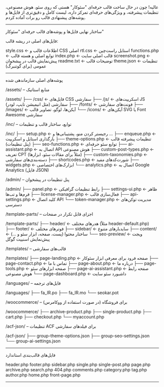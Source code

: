 عالیه! چون در حال ساخت قالب حرفه‌ای "سئوکار" هستی که روی سئو، هوش مصنوعی، تنظیمات پیشرفته، و ویژگی‌های حرفه‌ای تمرکز داره، لیست کامل و دقیق‌تری از فایل‌ها و پوشه‌های پیشنهادی قالب رو برات آماده کردم.


---

ساختار نهایی فایل‌ها و پوشه‌های قالب حرفه‌ای "سئوکار"

فایل‌های اصلی در ریشه قالب:

style.css                  ← اطلاعات قالب و CSS اصلی
rtl.css                    ← استایل راست‌چین
functions.php              ← توابع اصلی و هسته قالب
index.php                  ← قالب اصلی سایت
screenshot.png             ← پیش‌نمایش قالب در پیشخوان
readme.txt                 ← توضیحات قالب
theme.json                 ← تنظیمات عمومی (برای گوتنبرگ)


---

پوشه‌های اصلی سازماندهی شده

/assets/ – منابع استاتیک

/assets/
├── /css/                  ← فایل‌های CSS سفارشی
├── /js/                   ← اسکریپت‌های JS سفارشی (مثل انیمیشن تایپ، لودر)
├── /fonts/                ← فونت‌های سفارشی
├── /images/               ← آیکن‌ها، لوگو، تصاویر قالب
└── /icons/                ← آیکن‌های SVG یا Font Awesome سفارشی

/inc/ – توابع، ساختار قالب و تنظیمات

/inc/
├── setup.php              ← رجیستر کردن منو، پشتیبانی‌ها و ...
├── enqueue.php            ← بارگذاری استایل و اسکریپت
├── theme-options.php      ← تنظیمات پیشرفته قالب (پنل تنظیمات)
├── seo-functions.php      ← توابع سئو حرفه‌ای
├── ai-assistant.php       ← اتصال به API هوش مصنوعی
├── custom-post-types.php  ← تعریف CPT (مثلاً برای مقالات سئو، ابزارها)
├── custom-taxonomies.php  ← دسته‌بندی‌های سفارشی
├── shortcodes.php         ← شورت‌کدهای مفید
├── widgets.php            ← ابزارک‌های اختصاصی
└── analytics.php          ← اتصال به Google Analytics (فایل JSON)

/admin/ – پنل تنظیمات در پیشخوان

/admin/
├── panel.php              ← رابط تنظیمات گرافیکی
├── settings-ui.php        ← ظاهر فرم‌ها و تب‌ها
├── license-manager.php    ← فعال‌سازی قالب
├── api-settings.php       ← کلید اتصال API
└── token-manager.php      ← مدیریت توکن‌های دسترسی

/template-parts/ – اجزای قابل تکرار در صفحات

/template-parts/
├── header/                ← هدرهای مختلف (مثلاً header-default.php)
├── footer/                ← فوترهای مختلف
├── sidebar/               ← سایدبارهای متنوع
├── content/               ← ساختار محتوا (پست، صفحه، ابزار سئو و ...)
└── seo-preview/           ← ویجت پیش‌نمایش اسنیپت گوگل

/templates/ – قالب‌های سفارشی

/templates/
├── page-landing.php       ← صفحه فرود برای معرفی ابزار سئوکار
├── page-contact.php       ← تماس با ما
├── page-about.php         ← درباره ما
├── page-tools.php         ← صفحه ابزارهای سئو
├── page-ai-assistant.php  ← صفحه رابط هوش مصنوعی
└── page-dashboard.php     ← داشبورد سئو سایت

/languages/ – فایل‌های ترجمه

/languages/
├── fa_IR.po
├── fa_IR.mo
└── seokar.pot

/woocommerce/ – برای فروشگاه (در صورت استفاده از ووکامرس)

/woocommerce/
├── archive-product.php
├── single-product.php
├── cart.php
├── checkout.php
└── myaccount.php

/acf-json/ – تنظیمات ACF برای فیلدهای سفارشی

/acf-json/
├── group-theme-options.json
├── group-seo-settings.json
└── group-ai-settings.json


---

فایل‌های قالب‌بندی استاندارد

header.php
footer.php
sidebar.php
single.php
single-post.php
page.php
archive.php
search.php
404.php
comments.php
category.php
tag.php
author.php
home.php
front-page.php


---
